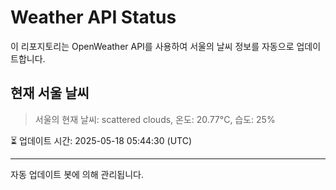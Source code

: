 
# Weather API Status

이 리포지토리는 OpenWeather API를 사용하여 서울의 날씨 정보를 자동으로 업데이트합니다.

## 현재 서울 날씨
> 서울의 현재 날씨: scattered clouds, 온도: 20.77°C, 습도: 25%

⏳ 업데이트 시간: 2025-05-18 05:44:30 (UTC)

---
자동 업데이트 봇에 의해 관리됩니다.
